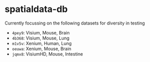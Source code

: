 # spatialdata-db

Currently focussing on the following datasets for diversity in testing

- `4pey9`: Visium, Mouse, Brain
- `4b368`: Visium, Mouse, Lung
- `m1v5v`: Xenium, Human, Lung
- `oeuwa`: Xenium, Mouse, Brain
- `jqmx8`: VisiumHD, Mouse, Intestine
